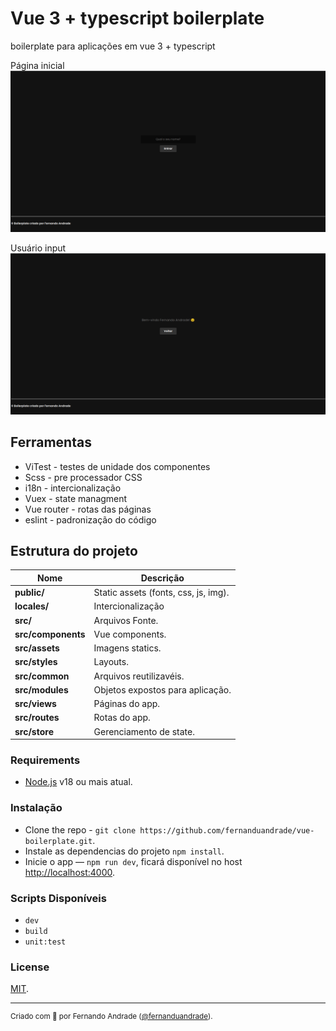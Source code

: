 # Vue 3 + typescript boilerplate

boilerplate para aplicações em vue 3 + typescript

Página inicial
![image](https://raw.githubusercontent.com/fernanduandrade/vue-boilerplate/main/src/assets/main_page.png)

Usuário input
![image](https://raw.githubusercontent.com/fernanduandrade/vue-boilerplate/main/src/assets/user_enter.png)

## Ferramentas
- ViTest - testes de unidade dos componentes
- Scss - pre processador CSS
- i18n - intercionalização 
- Vuex - state managment
- Vue router - rotas das páginas
- eslint - padronização do código

## Estrutura do projeto

| Nome                              | Descrição |
| --------------------------------- | ----------- |
| **public/**                       | Static assets (fonts, css, js, img). |
| **locales/**                       | Intercionalização | 
| **src/**                          | Arquivos Fonte. |
| **src/components**                | Vue components. |
| **src/assets**                | Imagens statics. |
| **src/styles**                   | Layouts. |
| **src/common**                   | Arquivos reutilizavéis. |
| **src/modules**                    | Objetos expostos para aplicação. |
| **src/views**                     | Páginas do app. |
| **src/routes**                     | Rotas do app. |
| **src/store**                     | Gerenciamento de state. |

### Requirements

- [Node.js](https://nodejs.org/en) v18 ou mais atual.

### Instalação

- Clone the repo - `git clone https://github.com/fernanduandrade/vue-boilerplate.git`.
- Instale as dependencias do projeto `npm install`.
- Inicie o app — `npm run dev`, ficará disponível no host [http://localhost:4000](http://localhost:4000/).

### Scripts Disponíveis

- `dev`
- `build`
- `unit:test`

### License

[MIT](LICENSE).

---

<sup>Criado com 💜 por Fernando Andrade ([@fernanduandrade](https://github.com/fernanduandrade)).</sup>
